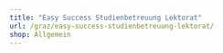 ```yaml
---
title: "Easy Success Studienbetreuung Lektorat"
url: /graz/easy-success-studienbetreuung-lektorat/
shop: Allgemein
---
```

